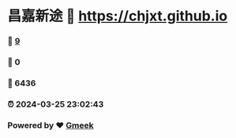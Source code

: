 # 昌嘉新途 :link: https://chjxt.github.io 
### :page_facing_up: [9](https://chjxt.github.io/tag.html) 
### :speech_balloon: 0 
### :hibiscus: 6436 
### :alarm_clock: 2024-03-25 23:02:43 
### Powered by :heart: [Gmeek](https://github.com/Meekdai/Gmeek)
